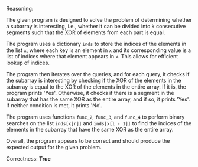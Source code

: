 Reasoning:

The given program is designed to solve the problem of determining whether a subarray is interesting, i.e., whether it can be divided into k consecutive segments such that the XOR of elements from each part is equal.

The program uses a dictionary `inds` to store the indices of the elements in the list `x`, where each key is an element in `x` and its corresponding value is a list of indices where that element appears in `x`. This allows for efficient lookup of indices.

The program then iterates over the queries, and for each query, it checks if the subarray is interesting by checking if the XOR of the elements in the subarray is equal to the XOR of the elements in the entire array. If it is, the program prints 'Yes'. Otherwise, it checks if there is a segment in the subarray that has the same XOR as the entire array, and if so, it prints 'Yes'. If neither condition is met, it prints 'No'.

The program uses functions `func_2`, `func_3`, and `func_4` to perform binary searches on the list `inds[x[r]]` and `inds[x[l - 1]]` to find the indices of the elements in the subarray that have the same XOR as the entire array.

Overall, the program appears to be correct and should produce the expected output for the given problem.

Correctness: **True**